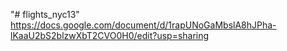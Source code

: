 "# flights_nyc13" 
https://docs.google.com/document/d/1rapUNoGaMbslA8hJPha-lKaaU2bS2blzwXbT2CVO0H0/edit?usp=sharing

